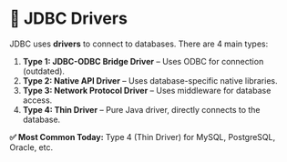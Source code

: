 # 🔌 JDBC Drivers

JDBC uses **drivers** to connect to databases. There are 4 main types:

1. **Type 1: JDBC-ODBC Bridge Driver** – Uses ODBC for connection (outdated).
2. **Type 2: Native API Driver** – Uses database-specific native libraries.
3. **Type 3: Network Protocol Driver** – Uses middleware for database access.
4. **Type 4: Thin Driver** – Pure Java driver, directly connects to the database.

**✅ Most Common Today:** Type 4 (Thin Driver) for MySQL, PostgreSQL, Oracle, etc.
